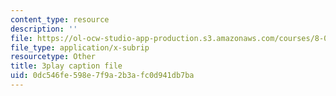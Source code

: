 ```yaml
---
content_type: resource
description: ''
file: https://ol-ocw-studio-app-production.s3.amazonaws.com/courses/8-04-quantum-physics-i-spring-2013/0dc546fe598e7f9a2b3afc0d941db7ba_NN2txluv1PY.srt
file_type: application/x-subrip
resourcetype: Other
title: 3play caption file
uid: 0dc546fe-598e-7f9a-2b3a-fc0d941db7ba
---
```

